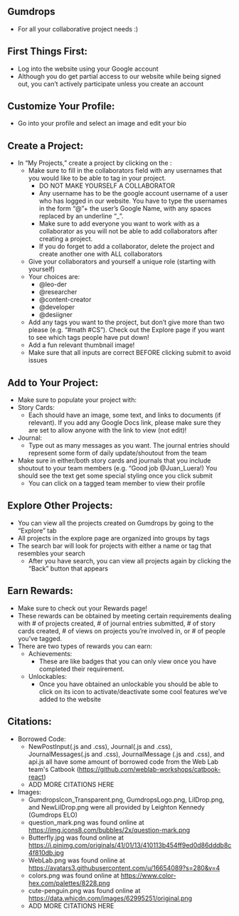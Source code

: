 <!-- # Project Skeleton

## What we provide

- Google Auth (Skeleton.js & auth.js)
  - Disclaimer: Auth isn't being taught until the second week.
- Socket Infrastructure (client-socket.js & server-socket.js)
  - Disclaimer: Socket isn't being taught until the second week.
- User Model (auth.js & user.js)

## What you need to change

- Change the font in utilities.css
- Change the Frontend CLIENT_ID for Google Auth (Skeleton.js) (we'll talk about it at the end of week 2)
- Change the Server CLIENT_ID for Google Auth (auth.js) (we'll talk about it at the end of week 2)
- Change the Database SRV for Atlas (server.js)
- Change the Database Name for MongoDB (server.js)
- Add a favicon to your website at the path client/dist/favicon.ico
- Update website title in client/dist/index.html
- Update this README file ;)
- Update the package.json file with your app name :) (line 2)

## Socket stuff
Note: we'll be getting to this in lecture in week 2, so don't worry if you don't know it yet

- If you're not using realtime updating or don't need server->client communication, you can remove socket entirely! (server-socket.js, client-socket.js, and anything that imports them)
- If you are using socket, consider what you want to do with the FIXME in server-socket.js


## How to integrate into your own project

On GitHub download this repository as a zip file, then extract the files into your own repository.
Warning: make sure you copy the hidden files too: .babelrc, .gitignore, .npmrc, and .prettierrc

## don't touch

the following files students do not need to edit. feel free to read them if you would like.

```
client/src/index.js
client/src/utilities.js
client/src/client-socket.js
server/validator.js
server/server-socket.js
.babelrc
.npmrc
.prettierrc
package-lock.json
webpack.config.js
```

## Good luck on your project :) -->

## Gumdrops

- For all your collaborative project needs :)


## First Things First:

- Log into the website using your Google account
- Although you do get partial access to our website while being signed out, you can’t actively participate unless you create an account


## Customize Your Profile:

- Go into your profile and select an image and edit your bio


## Create a Project:

- In “My Projects,” create a project by clicking on the :
  - Make sure to fill in the collaborators field with any usernames that you would like to be able to tag in your project.
    - DO NOT MAKE YOURSELF A COLLABORATOR
    - Any username has to be the google account username of a user who has logged in our website. You  have to type the usernames in the form “@”+ the user’s Google Name, with any spaces replaced by an underline “_”.
    - Make sure to add everyone you want to work with as a collaborator as you will not be able to add collaborators after creating a project.
    - If you do forget to add a collaborator, delete the project and create another one with ALL collaborators
  - Give your collaborators and yourself a unique role (starting with yourself)
  - Your choices are:
    - @leo-der 
    - @researcher
    - @content-creator
    - @developer
    - @desiigner
  - Add any tags you want to the project, but don’t give more than two please (e.g. “#math #CS”). Check out the Explore page if you want to see which tags people have put down!
  - Add a fun relevant thumbnail image!
  - Make sure that all inputs are correct BEFORE clicking submit to avoid issues


## Add to Your Project:

- Make sure to populate your project with:
- Story Cards: 
  - Each should have an image, some text, and links to documents (if relevant). If you add any Google Docs link, please make sure they are set to allow anyone with the link to view (not edit)! 
- Journal: 
  - Type out as many messages as you want. The journal entries should represent some form of daily update/shoutout from the team
- Make sure in either/both story cards and journals that you include shoutout to your team members (e.g. “Good job @Juan_Luera!) You should see the text get some special styling once you click submit
  - You can click on a tagged team member to view their profile


## Explore Other Projects:

- You can view all the projects created on Gumdrops by going to the “Explore” tab
- All projects in the explore page are organized into groups by tags
- The search bar will look for projects with either a name or tag that resembles your search
  - After you have search, you can view all projects again by clicking the “Back” button that appears


## Earn Rewards:

- Make sure to check out your Rewards page! 
- These rewards can be obtained by meeting certain requirements dealing with # of projects created, # of journal entries submitted, # of story cards created, # of views on projects you’re involved in, or # of people you’ve tagged.
- There are two types of rewards you can earn:
  - Achievements:
    - These are like badges that you can only view once you have completed their requirement.
  - Unlockables:
    - Once you have obtained an unlockable you should be able to click on its icon to activate/deactivate some cool features we’ve added to the website


## Citations:

- Borrowed Code:
  - NewPostInput(.js and .css), Journal(.js and .css), JournalMessages(.js and .css), JournalMessage (.js and .css), and api.js all have some amount of borrowed code from the Web Lab team's Catbook (https://github.com/weblab-workshops/catbook-react)
  - ADD MORE CITATIONS HERE
- Images: 
  - GumdropsIcon_Transparent.png, GumdropsLogo.png, LilDrop.png, and NewLilDrop.png were all provided by Leighton Kennedy (Gumdrops ELO)
  - question_mark.png was found online at https://img.icons8.com/bubbles/2x/question-mark.png
  - Butterfly.jpg was found online at https://i.pinimg.com/originals/41/01/13/410113b454ff9ed0d86dddb8c4f810db.jpg
  - WebLab.png was found online at https://avatars3.githubusercontent.com/u/16654089?s=280&v=4
  - colors.png was found online at https://www.color-hex.com/palettes/8228.png
  - cute-penguin.png was found online at https://data.whicdn.com/images/62995251/original.png
  - ADD MORE CITATIONS HERE
